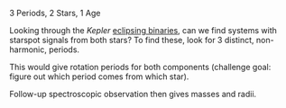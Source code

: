 3 Periods, 2 Stars, 1 Age

Looking through the *Kepler* [eclipsing binaries](http://keplerebs.villanova.edu), can we find systems with starspot signals from both stars? To find these, look for 3 distinct, non-harmonic, periods.

This would give rotation periods for both components (challenge goal: figure out which period comes from which star).

Follow-up spectroscopic observation then gives masses and radii.
